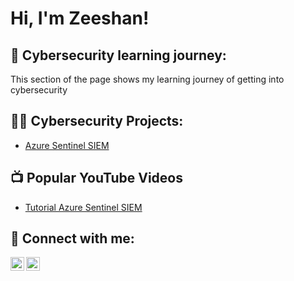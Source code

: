 <h1>Hi, I'm Zeeshan!
  
<h2> 🏫 Cybersecurity learning journey:</h2>
  This section of the page shows my learning journey of getting into cybersecurity

<h2>👨‍💻 Cybersecurity Projects:</h2>

  - [Azure Sentinel SIEM](https://github.com/Zeeshan-Fraz/LABURL_)

<h2>📺 Popular YouTube Videos</h2>

- [Tutorial Azure Sentinel SIEM](https://www.youtube.com/watch?v=a83ASGn_V_s)

<h2> 🤳 Connect with me:</h2>

[<img align="left" alt="JoshMadakor | YouTube" width="22px" src="https://cdn.jsdelivr.net/npm/simple-icons@v3/icons/youtube.svg" />][youtube]
[<img align="left" alt="JoshMadakor | LinkedIn" width="22px" src="https://cdn.jsdelivr.net/npm/simple-icons@v3/icons/linkedin.svg" />][linkedin]

[Youtube]: https://www.youtube.com
[linkedin]: https://www.linkedin.com/

<!--
**joshmadakor1/joshmadakor1** is a ✨ _special_ ✨ repository because its `README.md` (this file) appears on your GitHub profile.

Here are some ideas to get you started:

- 🔭 I’m currently working on ...
- 🌱 I’m currently learning ...
- 👯 I’m looking to collaborate on ...
- 🤔 I’m looking for help with ...
- 💬 Ask me about ...
- 📫 How to reach me: ...
- 😄 Pronouns: ...
- ⚡ Fun fact: ...
-->
